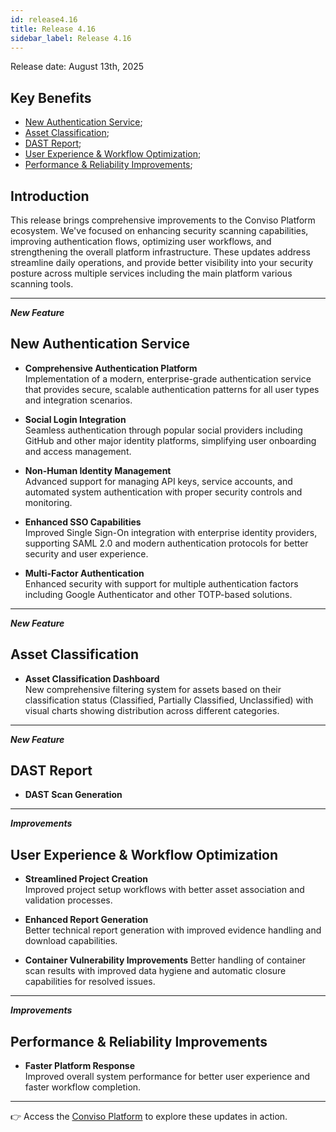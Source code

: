 ```yaml
---
id: release4.16
title: Release 4.16
sidebar_label: Release 4.16
---
```


Release date: August 13th, 2025

## Key Benefits

* [New Authentication Service](#new-authentication-service);
* [Asset Classification](#asset-classification-enhancements);
* [DAST Report](#dast-report);
* [User Experience & Workflow Optimization](#user-experience--workflow-optimization);
* [Performance & Reliability Improvements](#performance--reliability-improvements);

## Introduction

This release brings comprehensive improvements to the Conviso Platform ecosystem. We've focused on enhancing security scanning capabilities, improving authentication flows, optimizing user workflows, and strengthening the overall platform infrastructure. These updates address streamline daily operations, and provide better visibility into your security posture across multiple services including the main platform various scanning tools.

---

**_New Feature_**
## New Authentication Service

- **Comprehensive Authentication Platform**  
  Implementation of a modern, enterprise-grade authentication service that provides secure, scalable authentication patterns for all user types and integration scenarios.

- **Social Login Integration**  
  Seamless authentication through popular social providers including GitHub and other major identity platforms, simplifying user onboarding and access management.

- **Non-Human Identity Management**  
  Advanced support for managing API keys, service accounts, and automated system authentication with proper security controls and monitoring.

- **Enhanced SSO Capabilities**  
  Improved Single Sign-On integration with enterprise identity providers, supporting SAML 2.0 and modern authentication protocols for better security and user experience.

- **Multi-Factor Authentication**  
  Enhanced security with support for multiple authentication factors including Google Authenticator and other TOTP-based solutions.

---

**_New Feature_**
## Asset Classification

- **Asset Classification Dashboard**  
  New comprehensive filtering system for assets based on their classification status (Classified, Partially Classified, Unclassified) with visual charts showing distribution across different categories.

---

**_New Feature_**
## DAST Report

- **DAST Scan Generation**  

---

**_Improvements_**
## User Experience & Workflow Optimization

- **Streamlined Project Creation**  
  Improved project setup workflows with better asset association and validation processes.

- **Enhanced Report Generation**  
  Better technical report generation with improved evidence handling and download capabilities.

- **Container Vulnerability Improvements** 
  Better handling of container scan results with improved data hygiene and automatic closure capabilities for resolved issues.

---

**_Improvements_**
## Performance & Reliability Improvements

- **Faster Platform Response**  
  Improved overall system performance for better user experience and faster workflow completion.

---

👉 Access the [Conviso Platform](https://app.convisoappsec.com) to explore these updates in action.
